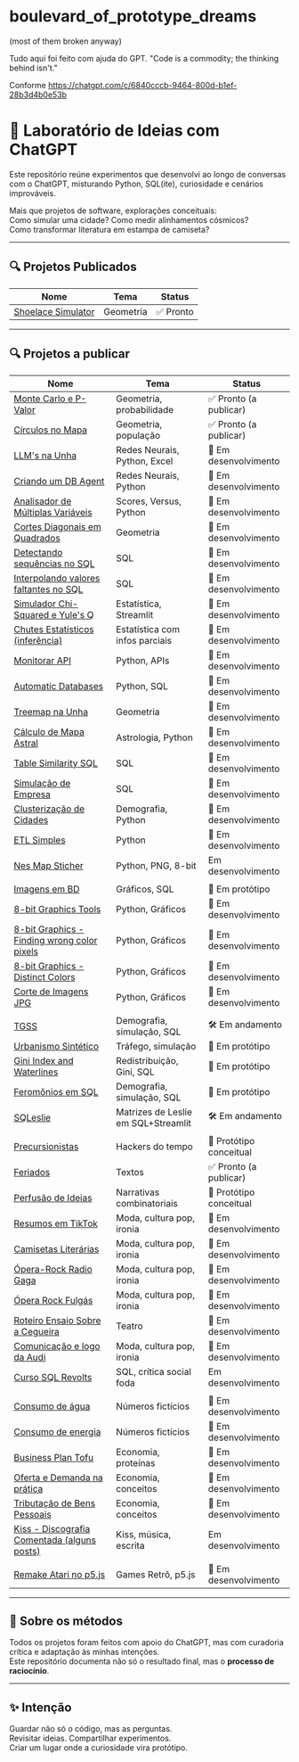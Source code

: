 # boulevard_of_prototype_dreams
(most of them broken anyway)

Tudo aqui foi feito com ajuda do GPT.
"Code is a commodity; the thinking behind isn't."

Conforme https://chatgpt.com/c/6840cccb-9464-800d-b1ef-28b3d4b0e53b

# 🧪 Laboratório de Ideias com ChatGPT

Este repositório reúne experimentos que desenvolvi ao longo de conversas com o ChatGPT, misturando Python, SQL(ite), curiosidade e cenários improváveis.

Mais que projetos de software, explorações conceituais:  
Como simular uma cidade? Como medir alinhamentos cósmicos?  
Como transformar literatura em estampa de camiseta?

---

## 🔍 Projetos Publicados

| Nome | Tema | Status |
|------|------|--------|
| [Shoelace Simulator](./shoelace-simulator) | Geometria | ✅ Pronto |

---

## 🔍 Projetos a publicar

| Nome | Tema | Status |
|------|------|--------|
| [Monte Carlo e P-Valor](./monte-carlo-alinhamentos) | Geometria, probabilidade | ✅ Pronto (a publicar) |
| [Círculos no Mapa](./map-circles) | Geometria, população | ✅ Pronto (a publicar) |
| [LLM's na Unha](./llms-na-unha) | Redes Neurais, Python, Excel | 👕 Em desenvolvimento |
| [Criando um DB Agent](./llms-na-unha) | Redes Neurais, Python | 👕 Em desenvolvimento |
| [Analisador de Múltiplas Variáveis](./multiple-variable-analyzer) | Scores, Versus, Python | 👕 Em desenvolvimento |
| [Cortes Diagonais em Quadrados](./cortes-diagonais-quadrados) | Geometria | 👕 Em desenvolvimento |
| [Detectando sequências no SQL](./sequence-detection-sql) | SQL | 👕 Em desenvolvimento |
| [Interpolando valores faltantes no SQL](./value-interpolation-sql) | SQL | 👕 Em desenvolvimento |
| [Simulador Chi-Squared e Yule's Q](./chi-squared-yules-q) | Estatística, Streamlit | 👕 Em desenvolvimento |
| [Chutes Estatísticos (inferência)](./chutes-estatisticos) | Estatística com infos parciais | 👕 Em desenvolvimento |
| [Monitorar API](./api-monitor) | Python, APIs | 👕 Em desenvolvimento |
| [Automatic Databases](./automatic-databases) | Python, SQL | 👕 Em desenvolvimento |
| [Treemap na Unha](./treemap-na-unha) | Geometria | 👕 Em desenvolvimento |
| [Cálculo de Mapa Astral](./mapa-astral) | Astrologia, Python | 👕 Em desenvolvimento |
| [Table Similarity SQL](./table-similarity) | SQL | 👕 Em desenvolvimento |
| [Simulação de Empresa](./corporation-simulation) | SQL | 👕 Em desenvolvimento |
| [Clusterização de Cidades](./city-clustering) | Demografia, Python | 👕 Em desenvolvimento |
| [ETL Simples](./simple-etl) | Python | 👕 Em desenvolvimento |
| [Nes Map Sticher](./nes-map-stitcher) | Python, PNG, 8-bit | Em desenvolvimento |
|||
| [Imagens em BD](./db-image) | Gráficos, SQL | 🧪 Em protótipo |
| [8-bit Graphics Tools](./8bit-graphics-tools) | Python, Gráficos | 👕 Em desenvolvimento |
| [8-bit Graphics - Finding wrong color pixels](./8bit-graphics-tools-pixels) | Python, Gráficos | 👕 Em desenvolvimento |
| [8-bit Graphics - Distinct Colors](./8bit-graphics-tools-distinct) | Python, Gráficos | 👕 Em desenvolvimento |
| [Corte de Imagens JPG](./8bit-graphics-tools-cuts) | Python, Gráficos | 👕 Em desenvolvimento |
|||
| [TGSS](./tgss) | Demografia, simulação, SQL | 🛠️ Em andamento |
| [Urbanismo Sintético](./urbanismo-sintetico) | Tráfego, simulação | 🧪 Em protótipo |
| [Gini Index and Waterlines](./gini-waterline) | Redistribuição, Gini, SQL | 🧪 Em protótipo |
| [Feromônios em SQL](./feromonios-sql) | Demografia, simulação, SQL | 🧪 Em protótipo |
| [SQLeslie](./sqleslie) | Matrizes de Leslie em SQL+Streamlit | 🛠️ Em andamento |
|||
| [Precursionistas](./precursionistas) | Hackers do tempo | 🧠 Protótipo conceitual |
| [Feriados](./feriados-pra-quem) | Textos | ✅ Pronto (a publicar) |
| [Perfusão de Ideias](./perfusao-de-ideias) | Narrativas combinatoriais | 🧠 Protótipo conceitual |
| [Resumos em TikTok](./tiktok-literature) | Moda, cultura pop, ironia | 👕 Em desenvolvimento |
| [Camisetas Literárias](./tshisrts-literarias) | Moda, cultura pop, ironia | 👕 Em desenvolvimento |
| [Ópera-Rock Radio Gaga](./opera-rock-radio-gaga) | Moda, cultura pop, ironia | 👕 Em desenvolvimento |
| [Ópera Rock Fulgás](./opera-rock-fulgas) | Moda, cultura pop, ironia | 👕 Em desenvolvimento |
| [Roteiro Ensaio Sobre a Cegueira](./ensaio-sobre-cegueira) | Teatro | 👕 Em desenvolvimento |
| [Comunicação e logo da Audi](./comunicacao-audi) | Moda, cultura pop, ironia | 👕 Em desenvolvimento |
| [Curso SQL Revolts](./sql-revolts) | SQL, crítica social foda | Em desenvolvimento | 
|||
| [Consumo de água](./consumo-agua) | Números fictícios | 👕 Em desenvolvimento |
| [Consumo de energia](./consumo-energia) | Números fictícios | 👕 Em desenvolvimento |
| [Business Plan Tofu](./tofu-master) | Economia, proteínas | 👕 Em desenvolvimento |
| [Oferta e Demanda na prática](./oferta-demanda-pratica) | Economia, conceitos | 👕 Em desenvolvimento |
| [Tributação de Bens Pessoais](./tributacao-bens-pessoais) | Economia, conceitos | 👕 Em desenvolvimento |
| [Kiss - Discografia Comentada (alguns posts)](./kiss-discografia) | Kiss, música, escrita | Em desenvolvimento |
|||
| [Remake Atari no p5.js](./atari-p5js) | Games Retrô, p5.js | 👕 Em desenvolvimento |

---

## 🤖 Sobre os métodos

Todos os projetos foram feitos com apoio do ChatGPT, mas com curadoria crítica e adaptação às minhas intenções.  
Este repositório documenta não só o resultado final, mas o **processo de raciocínio**.

---

## ✨ Intenção

Guardar não só o código, mas as perguntas.  
Revisitar ideias. Compartilhar experimentos.  
Criar um lugar onde a curiosidade vira protótipo.

